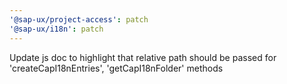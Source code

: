 ```yaml
---
'@sap-ux/project-access': patch
'@sap-ux/i18n': patch
---
```


Update js doc to highlight that relative path should be passed for 'createCapI18nEntries', 'getCapI18nFolder' methods
